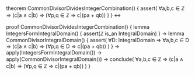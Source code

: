 theorem CommonDivisorDividesIntegerCombination() {
  assert(
    ∀a,b,c ∈ ℤ ⇒ 
    (c|a ∧ c|b) ⇒
    (∀p,q ∈ ℤ ⇒ c|(pa + qb))
  )
} ↔

proof CommonDivisorDividesIntegerCombination() {
  lemma IntegersFormIntegralDomain() {
    assert(ℤ is_an IntegralDomain)
  } →
  lemma CommonDivisorIntegralDomain() {
    assert(
      ∀D: IntegralDomain ⇒
      ∀a,b,c ∈ D ⇒
      (c|a ∧ c|b) ⇒
      (∀p,q ∈ D ⇒ c|(pa + qb))
    )
  } →
  apply(IntegersFormIntegralDomain()) →
  apply(CommonDivisorIntegralDomain()) →
  conclude(
    ∀a,b,c ∈ ℤ ⇒
    (c|a ∧ c|b) ⇒
    (∀p,q ∈ ℤ ⇒ c|(pa + qb))
  )
}